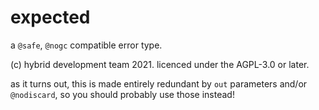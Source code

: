 # expected
a `@safe`, `@nogc` compatible error type.

(c) hybrid development team 2021. licenced under the AGPL-3.0 or later.

as it turns out, this is made entirely redundant by `out` parameters and/or `@nodiscard`, so you should probably use those instead!
